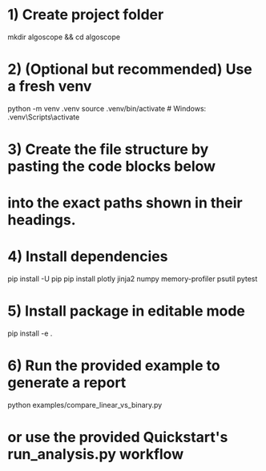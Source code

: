# 1) Create project folder
mkdir algoscope && cd algoscope

# 2) (Optional but recommended) Use a fresh venv
python -m venv .venv
source .venv/bin/activate  # Windows: .venv\Scripts\activate

# 3) Create the file structure by pasting the code blocks below
#    into the exact paths shown in their headings.

# 4) Install dependencies
pip install -U pip
pip install plotly jinja2 numpy memory-profiler psutil pytest

# 5) Install package in editable mode
pip install -e .

# 6) Run the provided example to generate a report
python examples/compare_linear_vs_binary.py
# or use the provided Quickstart's run_analysis.py workflow
